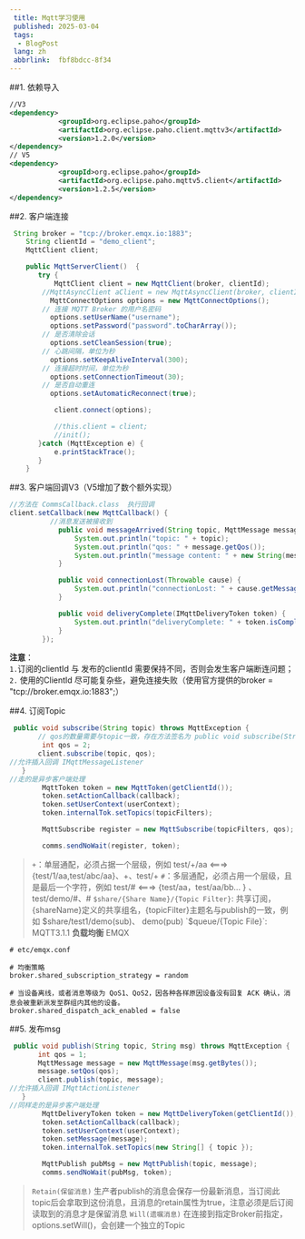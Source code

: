 ```yaml
---
 title: Mqtt学习使用
 published: 2025-03-04
 tags:
  - BlogPost
 lang: zh
 abbrlink:  fbf8bdcc-8f34 
---
```


##1. 依赖导入
```xml
//V3
<dependency>
            <groupId>org.eclipse.paho</groupId>
            <artifactId>org.eclipse.paho.client.mqttv3</artifactId>
            <version>1.2.0</version>
</dependency>
// V5
<dependency>
            <groupId>org.eclipse.paho</groupId>
            <artifactId>org.eclipse.paho.mqttv5.client</artifactId>
            <version>1.2.5</version>
</dependency>
```
##2. 客户端连接
```java
 String broker = "tcp://broker.emqx.io:1883";
    String clientId = "demo_client";
    MqttClient client;

    public MqttServerClient()  {
       try {
           MqttClient client = new MqttClient(broker, clientId);
        //MqttAsyncClient aClient = new MqttAsyncClient(broker, clientId); //异步通信客户端
          MqttConnectOptions options = new MqttConnectOptions();
        // 连接 MQTT Broker 的用户名密码
          options.setUserName("username");
          options.setPassword("password".toCharArray());
        // 是否清除会话
          options.setCleanSession(true);
        // 心跳间隔，单位为秒
          options.setKeepAliveInterval(300);
        // 连接超时时间，单位为秒
          options.setConnectionTimeout(30);
        // 是否自动重连
          options.setAutomaticReconnect(true);

           client.connect(options);

           //this.client = client;
           //init();
       }catch (MqttException e) {
           e.printStackTrace();
       }
    }

```
##3. 客户端回调V3（V5增加了数个额外实现）
```java
//方法在 CommsCallback.class  执行回调
client.setCallback(new MqttCallback() {
          //消息发送被接收到
            public void messageArrived(String topic, MqttMessage message) throws Exception {
                System.out.println("topic: " + topic);
                System.out.println("qos: " + message.getQos());
                System.out.println("message content: " + new String(message.getPayload()));
            }

            public void connectionLost(Throwable cause) {
                System.out.println("connectionLost: " + cause.getMessage());
            }

            public void deliveryComplete(IMqttDeliveryToken token) {
                System.out.println("deliveryComplete: " + token.isComplete());
            }
        });
```
**注意**：  
`1.`订阅的clientId 与 发布的clientId 需要保持不同，否则会发生客户端断连问题；
`2.` 使用的ClientId 尽可能复杂些，避免连接失败（使用官方提供的broker = "tcp://broker.emqx.io:1883";）

##4. 订阅Topic
```java
 public void subscribe(String topic) throws MqttException {
       // qos的数量需要与topic一致，存在方法签名为 public void subscribe(String[] topicFilters, int[] qos) throws MqttException【批量】
        int qos = 2;
       client.subscribe(topic, qos);
//允许插入回调 IMqttMessageListener
   }
//走的是异步客户端处理
	    MqttToken token = new MqttToken(getClientId());
		token.setActionCallback(callback);
		token.setUserContext(userContext);
		token.internalTok.setTopics(topicFilters);

		MqttSubscribe register = new MqttSubscribe(topicFilters, qos);

		comms.sendNoWait(register, token);
```
> `+`：单层通配，必须占据一个层级，例如 test/+/aa <=\=\=> {test/1/aa,test/abc/aa}、+、test/+
  `#`：多层通配，必须占用一个层级，且是最后一个字符，例如 test/#  <=\=\=> {test/aa，test/aa/bb... } 、test/demo/#、#
  `$share/{Share Name}/{Topic Filter}`: 共享订阅，{shareName}定义的共享组名，{topicFilter}主题名与publish的一致，例如 $share/test1/demo(sub)、 demo(pub)  
  `$queue/{Topic File}`: MQTT3.1.1 
**负载均衡** EMQX
```vim
# etc/emqx.conf

# 均衡策略
broker.shared_subscription_strategy = random

# 当设备离线，或者消息等级为 QoS1、QoS2，因各种各样原因设备没有回复 ACK 确认，消息会被重新派发至群组内其他的设备。
broker.shared_dispatch_ack_enabled = false
```
##5. 发布msg
```java
 public void publish(String topic, String msg) throws MqttException {
       int qos = 1;
       MqttMessage message = new MqttMessage(msg.getBytes());
       message.setQos(qos);
       client.publish(topic, message);
//允许插入回调 IMqttActionListener
   }
//同样走的是异步客户端处理
		MqttDeliveryToken token = new MqttDeliveryToken(getClientId());
		token.setActionCallback(callback);
		token.setUserContext(userContext);
		token.setMessage(message);
		token.internalTok.setTopics(new String[] { topic });

		MqttPublish pubMsg = new MqttPublish(topic, message);
		comms.sendNoWait(pubMsg, token);
```
> `Retain(保留消息)` 生产者publish的消息会保存一份最新消息，当订阅此topic后会拿取到这份消息，且消息的retain属性为true，注意必须是后订阅读取到的消息才是保留消息
`Will(遗嘱消息)`  在连接到指定Broker前指定，options.setWill()，会创建一个独立的Topic